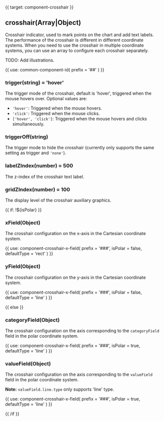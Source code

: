 {{ target: component-crosshair }}

## crosshair(Array|Object)

Crosshair indicator, used to mark points on the chart and add text labels. The performance of the crosshair is different in different coordinate systems. When you need to use the crosshair in multiple coordinate systems, you can use an array to configure each crosshair separately.

TODO: Add illustrations.

{{ use: common-component-id(
  prefix = '##'
) }}

### trigger(string) = 'hover'

The trigger mode of the crosshair, default is 'hover', triggered when the mouse hovers over. Optional values are:

- `'hover'`: Triggered when the mouse hovers.
- `'click'`: Triggered when the mouse clicks.
- `['hover', 'click']`: Triggered when the mouse hovers and clicks simultaneously.

### triggerOff(string)

The trigger mode to hide the crosshair (currently only supports the same setting as trigger and `'none'`).

### labelZIndex(number) = 500

The z-index of the crosshair text label.

### gridZIndex(number) = 100

The display level of the crosshair auxiliary graphics.

{{ if: !${isPolar} }}

### xField(Object)

The crosshair configuration on the x-axis in the Cartesian coordinate system.

{{ use: component-crosshair-x-field(
  prefix = '###',
  isPolar = false,
  defaultType = 'rect'
) }}

### yField(Object)

The crosshair configuration on the y-axis in the Cartesian coordinate system.

{{ use: component-crosshair-x-field(
  prefix = '###',
  isPolar = false,
  defaultType = 'line'
) }}

{{ else }}

### categoryField(Object)

The crosshair configuration on the axis corresponding to the `categoryField` field in the polar coordinate system.

{{ use: component-crosshair-x-field(
  prefix = '###',
  isPolar = true,
  defaultType = 'line'
) }}

### valueField(Object)

The crosshair configuration on the axis corresponding to the `valueField` field in the polar coordinate system.

**Note:** `valueField.line.type` only supports 'line' type.

{{ use: component-crosshair-x-field(
  prefix = '###',
  isPolar = true,
  defaultType = 'line'
) }}

{{ /if }}